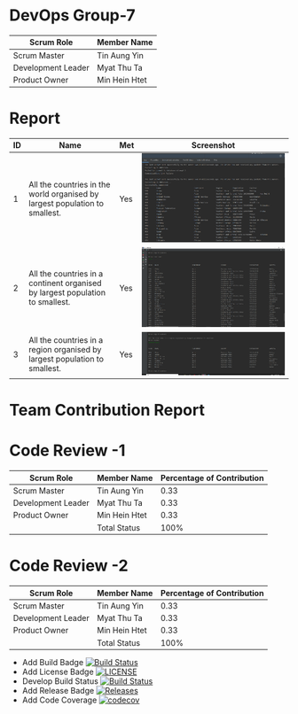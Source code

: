 # DevOps Group-7

| Scrum Role  | Member Name |
| ------------- | ------------- |
| Scrum Master | Tin Aung Yin |
| Development Leader | Myat Thu Ta |
| Product Owner  | Min Hein Htet |
# Report 
| ID | Name | Met | Screenshot |
| --- | --- | --- | --- |
| 1 | All the countries in the world organised by largest population to smallest. | Yes | ![](screenshot/city_1.PNG) |
| 2 | All the countries in a continent organised by largest population to smallest. | Yes | ![](screenshot/2.png) |
| 3 | All the countries in a region organised by largest population to smallest. | Yes | ![](screenshot/3.png) |


# Team Contribution Report 
# Code Review -1 
| Scrum Role  | Member Name | Percentage of Contribution  |
| -------------      | -------------  |------------- |
| Scrum Master       | Tin Aung Yin   | 0.33 |  
| Development Leader | Myat Thu Ta    | 0.33 | 
| Product Owner      | Min Hein Htet  | 0.33 | 
|                    | Total Status   | 100% | 

# Code Review -2 
| Scrum Role  | Member Name | Percentage of Contribution  |
| -------------      | -------------  |------------- |
| Scrum Master       | Tin Aung Yin   | 0.33 |  
| Development Leader | Myat Thu Ta    | 0.33 | 
| Product Owner      | Min Hein Htet  | 0.33 | 
|                    | Total Status   | 100% | 


- Add Build Badge [![Build Status](https://travis-ci.org/devops-set09623/Group-7.svg?branch=master)](https://travis-ci.org/devops-set09623/Group-7)
- Add License Badge [![LICENSE](https://img.shields.io/github/license/devops-set09623/Group-7.svg?style=flat-square)](https://github.com/devops-set09623/Group-7/blob/master/LICENSE)
- Develop Build Status [![Build Status](https://travis-ci.org/devops-set09623/Group-7.svg?branch=develop)](https://travis-ci.org/devops-set09623/Group-7)
- Add Release Badge [![Releases](https://img.shields.io/github/release/devops-set09623/Group-7/all.svg?style=flat-square)](https://github.com/devops-set09623/Group-7/releases)
- Add Code Coverage [![codecov](https://codecov.io/gh/devops-set09623/Group-7/branch/develop/graph/badge.svg)](https://codecov.io/gh/devops-set09623/Group-7)
